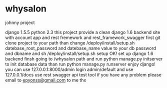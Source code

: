 # whysalon
johnny project

django 1.5.5
python 2.3
this project provide a clean django 1.6 backend site with account app and rest fremework and rest_framework_swagger
first git clone project to your path
than change /deploy/install/setup.sh datebase_root_password and datebase_name value to your db password and dbname
and sh /deploy/install/setup.sh setup 
OK!  set up django 1.6 backend finsh
going to /whysalon path and run python manage.py initserver to init database data than run python manage.py runserver
enjoy django!
you can use 127.0.0.1:8000/admin login admin/default
and use 127.0.0.1/docs use rest swagger api test tool
if you have any problem please email to epyonss@gmail.com to me thx

